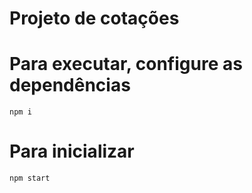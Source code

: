 # Projeto de cotações

# Para executar, configure as dependências
`npm i`

# Para inicializar

`npm start`

<!-- ssh -T git@github.com
git init
git add
git  commit -m "primeiro commit"
git remote add origin git@github.com:....endereco....
git push -u origin master

git add
git commit -m "novo commit" 
git push ú origin master-->